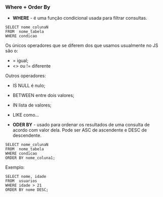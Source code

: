 ### Where + Order By  

* **WHERE** - é uma função condicional usada para filtrar consultas. 
~~~
SELECT nome_colunaN
FROM  nome_tabela 
WHERE condicao
~~~  
 
Os únicos operadores que se diferem dos que usamos usualmente no JS são o:  
* = igual;
* <> ou != diferente    

Outros operadores:  
* IS NULL é nulo;  
* BETWEEN entre dois valores;
* IN lista de valores;  
* LIKE como...  

* **ODER BY** - usado para ordenar os resultados de uma consulta de acordo com valor dela. Pode ser ASC de ascendente e DESC de descendente.  
~~~
SELECT nome_colunaN
FROM  nome_tabela 
WHERE condicao 
ORDER BY nome_coluna1;
~~~  

Exemplo:  
~~~
SELECT nome, idade
FROM  usuarios
WHERE idade > 21
ORDER BY nome DESC;
~~~
